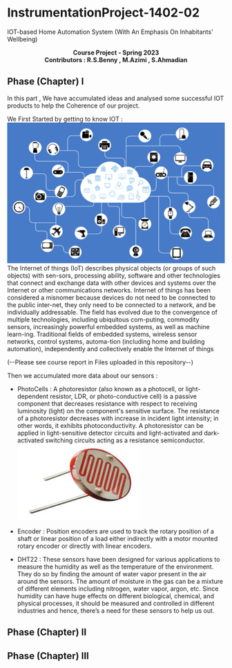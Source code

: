 # InstrumentationProject-1402-02
IOT-based Home Automation System (With An Emphasis On Inhabitants' Wellbeing)
<p  align="center"> <b> Course Project - Spring 2023  <br> Contributors : R.S.Benny , M.Azimi , S.Ahmadian </b>
</p>

## Phase (Chapter) I
In this part , We have accumulated ideas and analysed some successful IOT products to help the Coherence of our project.

We First Started by getting to know IOT :
![](./resources/iot.png)
The Internet of things (IoT) describes physical objects (or groups of such objects) with sen-sors, processing ability, software and other technologies that connect and exchange data with other devices and systems over the Internet or other communications networks. Internet of things has been considered a misnomer because devices do not need to be connected to the public inter-net, they only need to be connected to a network, and be individually addressable.
The field has evolved due to the convergence of multiple technologies, including ubiquitous com-puting, commodity sensors, increasingly powerful embedded systems, as well as machine learn-ing. Traditional fields of embedded systems, wireless sensor networks, control systems, automa-tion (including home and building automation), independently and collectively enable the Internet of things 

(--Please see course report in Files uploaded in this repository--) 

Then we accumulated more data about our sensors :

- PhotoCells : A photoresistor (also known as a photocell, or light-dependent resistor, LDR, or photo-conductive cell) is a passive component that decreases resistance with respect to receiving luminosity (light) on the component's sensitive surface. The resistance of a photoresistor decreases with increase in incident light intensity; in other words, it exhibits photoconductivity. A photoresistor can be applied in light-sensitive detector circuits and light-activated and dark-activated switching circuits acting as a resistance semiconductor.
![](./resources/LDR.jpg)
- Encoder : Position encoders are used to track the rotary position of a shaft or linear position of a load either indirectly with a motor mounted rotary encoder or directly with linear encoders.

- DHT22 : These sensors have been designed for various applications to measure the humidity as well as the temperature of the environment. They do so by finding the amount of water vapor present in the air around the sensors. The amount of moisture in the gas can be a mixture of different elements including nitrogen, water vapor, argon, etc. Since humidity can have huge effects on different biological, chemical, and physical processes, it should be measured and controlled in different industries and hence, there’s a need for these sensors to help us out.


## Phase (Chapter) II

## Phase (Chapter) III
